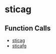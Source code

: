 # sticag

## Function Calls
- [sticag](CSD/kCSD/ica/kCsd1D_ICA/STICA_CORE/sticag.md)
- [sticafg](CSD/kCSD/ica/kCsd1D_ICA/STICA_CORE/sticafg.md)
